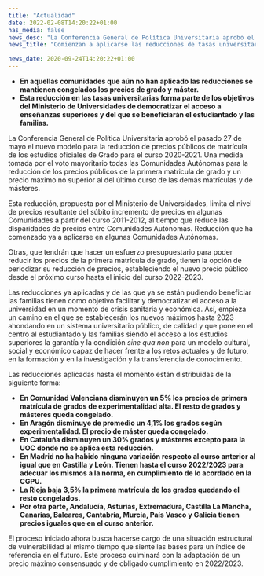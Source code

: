 ```yaml
---
title: "Actualidad"
date: 2022-02-08T14:20:22+01:00
has_media: false
news_desc: "La Conferencia General de Política Universitaria aprobó el pasado 27 de mayo el nuevo modelo para la reducción de precios públicos de matrícula de los estudios oficiales de Grado para el curso 2020-2021."
news_title: "Comienzan a aplicarse las reducciones de tasas universitarias para el curso 2020/2021"

news_date: 2020-09-24T14:20:22+01:00
---
```

<ul>
<li><b>En aquellas comunidades que a&uacute;n no han aplicado las reducciones se mantienen congelados los precios de grado y m&aacute;ster.</b></li>
<li><b>Esta reducci&oacute;n en las tasas universitarias forma parte de los objetivos del Ministerio de Universidades de democratizar el acceso a ense&ntilde;anzas superiores y del que se beneficiar&aacute;n el estudiantado y las familias.</b></li>
</ul>
<p>La Conferencia General de Pol&iacute;tica Universitaria aprob&oacute; el pasado 27 de mayo el nuevo modelo para la reducci&oacute;n de precios p&uacute;blicos de matr&iacute;cula de los estudios oficiales de Grado para el curso 2020-2021. Una medida tomada por el voto mayoritario todas las Comunidades Aut&oacute;nomas para la reducci&oacute;n de los precios p&uacute;blicos de la primera matricula de grado y un precio m&aacute;ximo no superior al del &uacute;ltimo curso de las dem&aacute;s matr&iacute;culas y de m&aacute;steres.</p>
<p>Esta reducci&oacute;n, propuesta por el Ministerio de Universidades, limita el nivel de precios resultante del s&uacute;bito incremento de precios en algunas Comunidades a partir del curso 2011-2012, al tiempo que reduce las disparidades de precios entre Comunidades Aut&oacute;nomas. Reducci&oacute;n que ha comenzado ya a aplicarse en algunas Comunidades Aut&oacute;nomas.</p>
<p>Otras, que tendr&aacute;n que hacer un esfuerzo presupuestario para poder reducir los precios de la primera matr&iacute;cula de grado, tienen la opci&oacute;n de periodizar su reducci&oacute;n de precios, estableciendo el nuevo precio p&uacute;blico desde el pr&oacute;ximo curso hasta el inicio del curso 2022-2023.</p>
<p>Las reducciones ya aplicadas y de las que ya se est&aacute;n pudiendo beneficiar las familias tienen como objetivo facilitar y democratizar el acceso a la universidad en un momento de crisis sanitaria y econ&oacute;mica. As&iacute;, empieza un camino en el que se establecer&aacute;n los nuevos m&aacute;ximos hasta 2023 ahondando en un sistema universitario p&uacute;blico, de calidad y que pone en el centro al estudiantado y las familias siendo el acceso a los estudios superiores la garant&iacute;a y la condici&oacute;n<span>&nbsp;</span><em>sine qua non</em><span>&nbsp;</span>para un modelo cultural, social y econ&oacute;mico capaz de hacer frente a los retos actuales y de futuro, en la formaci&oacute;n y en la investigaci&oacute;n y la transferencia de conocimiento.</p>
<p>Las reducciones aplicadas hasta el momento est&aacute;n distribuidas de la siguiente forma:</p>
<ul>
<li><b>En Comunidad Valenciana disminuyen un 5% los precios de primera matr&iacute;cula de grados de experimentalidad alta. El resto de grados y m&aacute;steres queda congelado.</b></li>
<li><b>En Arag&oacute;n disminuye de promedio un 4,1% los grados seg&uacute;n experimentalidad. El precio de m&aacute;ster queda congelado.</b></li>
<li><b>En Catalu&ntilde;a disminuyen un 30% grados y m&aacute;steres excepto para la UOC donde no se aplica esta reducci&oacute;n.</b></li>
<li><b>En Madrid no ha habido ninguna variaci&oacute;n respecto al curso anterior al igual que en Castilla y Le&oacute;n. Tienen hasta el curso 2022/2023 para adecuar los mismos a la norma, en cumplimiento de lo acordado en la CGPU.</b></li>
<li><b>La Rioja baja 3,5% la primera matr&iacute;cula de los grados quedando el resto congelados.</b></li>
<li><b>Por otra parte, Andaluc&iacute;a, Asturias, Extremadura, Castilla La Mancha, Canarias, Baleares, Cantabria, Murcia, Pa&iacute;s Vasco y&nbsp;Galicia tienen precios iguales que en el curso anterior.</b></li>
</ul>
<p>El proceso iniciado ahora busca hacerse cargo de una situaci&oacute;n estructural de vulnerabilidad al mismo tiempo que siente las bases para un &iacute;ndice de referencia en el futuro. Este proceso culminar&aacute; con la adaptaci&oacute;n de un precio m&aacute;ximo consensuado y de obligado cumplimiento en 2022/2023.</p>